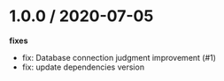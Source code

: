 
1.0.0 / 2020-07-05
==================

**fixes**
  * fix: Database connection judgment improvement  (#1)
  * fix: update dependencies version
